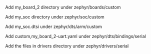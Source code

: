 Add my_board_2 directory under zephyr/boards/custom

Add my_soc directory under zephyr/soc/custom

Add my_soc.dtsi under zephyr/dts/arm/custom

Add custom,my_board_2-uart.yaml under zephyr/dts/bindings/serial

Add the files in drivers directory under zephyr/drivers/serial
